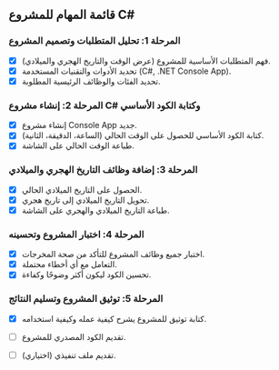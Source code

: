 ## قائمة المهام للمشروع C#

### المرحلة 1: تحليل المتطلبات وتصميم المشروع
- [x] فهم المتطلبات الأساسية للمشروع (عرض الوقت والتاريخ الهجري والميلادي).
- [x] تحديد الأدوات والتقنيات المستخدمة (C#, .NET Console App).
- [x] تحديد الفئات والوظائف الرئيسية المطلوبة.

### المرحلة 2: إنشاء مشروع C# وكتابة الكود الأساسي
- [x] إنشاء مشروع Console App جديد.
- [x] كتابة الكود الأساسي للحصول على الوقت الحالي (الساعة، الدقيقة، الثانية).
- [x] طباعة الوقت الحالي على الشاشة.

### المرحلة 3: إضافة وظائف التاريخ الهجري والميلادي
- [x] الحصول على التاريخ الميلادي الحالي.
- [x] تحويل التاريخ الميلادي إلى تاريخ هجري.
- [x] طباعة التاريخ الميلادي والهجري على الشاشة.

### المرحلة 4: اختبار المشروع وتحسينه
- [x] اختبار جميع وظائف المشروع للتأكد من صحة المخرجات.
- [x] التعامل مع أي أخطاء محتملة.
- [x] تحسين الكود ليكون أكثر وضوحًا وكفاءة.

### المرحلة 5: توثيق المشروع وتسليم النتائج
- [x] كتابة توثيق للمشروع يشرح كيفية عمله وكيفية استخدامه.
- [ ] تقديم الكود المصدري للمشروع.
- [ ] تقديم ملف تنفيذي (اختياري).


